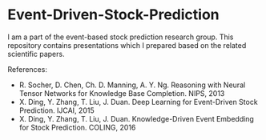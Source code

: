 # Event-Driven-Stock-Prediction
I am a part of the event-based stock prediction research group. This repository contains presentations which I prepared based on the related scientific papers.

References:

- R. Socher, D. Chen, Ch. D. Manning, A. Y. Ng. Reasoning with Neural Tensor Networks for Knowledge Base Completion. NIPS, 2013
- X. Ding, Y. Zhang, T. Liu, J. Duan. Deep Learning for Event-Driven Stock Prediction. IJCAI, 2015
- X. Ding, Y. Zhang, T. Liu, J. Duan. Knowledge-Driven Event Embedding for Stock Prediction. COLING, 2016
